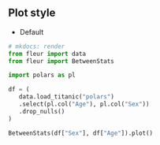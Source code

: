 ## Plot style

- Default

```python
# mkdocs: render
from fleur import data
from fleur import BetweenStats

import polars as pl

df = (
   data.load_titanic("polars")
   .select(pl.col("Age"), pl.col("Sex"))
   .drop_nulls()
)

BetweenStats(df["Sex"], df["Age"]).plot()
```

<br>

<br>
